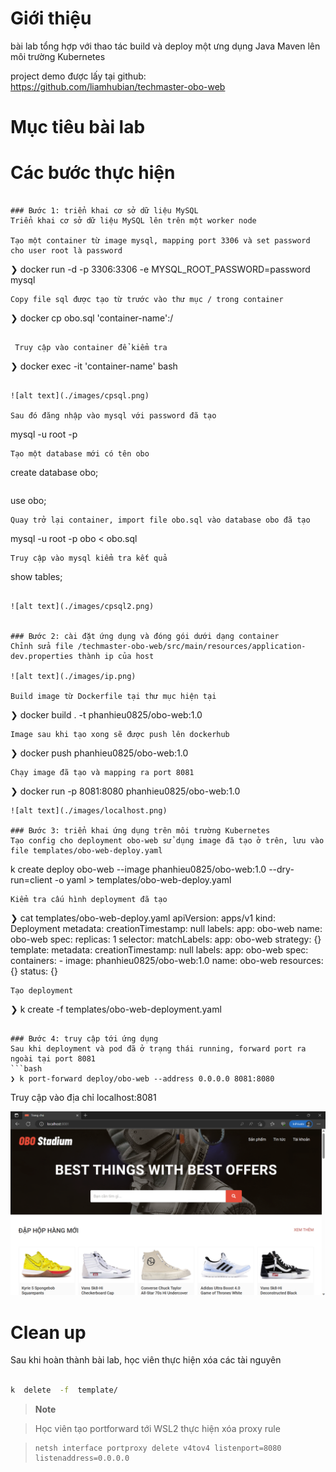 # Giới thiệu

  

bài lab tổng hợp với thao tác build và deploy một ưng dụng Java Maven lên môi trường Kubernetes

  

project demo được lấy tại github: https://github.com/liamhubian/techmaster-obo-web

  

# Mục tiêu bài lab

  

# Các bước thực hiện

  


```

### Bước 1: triển khai cơ sở dữ liệu MySQL
Triển khai cơ sở dữ liệu MySQL lên trên một worker node

Tạo một container từ image mysql, mapping port 3306 và set password cho user root là password
```
❯ docker run -d -p 3306:3306 -e MYSQL_ROOT_PASSWORD=password mysql
```
Copy file sql được tạo từ trước vào thư mục / trong container 
```
❯ docker cp obo.sql 'container-name':/
```

 Truy cập vào container để kiểm tra
 ```
❯ docker exec -it 'container-name' bash 
```

![alt text](./images/cpsql.png)

Sau đó đăng nhập vào mysql với password đã tạo 
```
mysql -u root -p
```
Tạo một database mới có tên obo
```
create database obo;
```
```
use obo;
```
Quay trở lại container, import file obo.sql vào database obo đã tạo
```
mysql -u root -p obo < obo.sql
```
Truy cập vào mysql kiểm tra kết quả
```
show tables;
```

![alt text](./images/cpsql2.png)


### Bước 2: cài đặt ứng dụng và đóng gói dưới dạng container
Chỉnh sửa file /techmaster-obo-web/src/main/resources/application-dev.properties thành ip của host

![alt text](./images/ip.png)

Build image từ Dockerfile tại thư mục hiện tại
```
❯ docker build . -t phanhieu0825/obo-web:1.0
```
Image sau khi tạo xong sẽ được push lên dockerhub
```
❯ docker push phanhieu0825/obo-web:1.0
```
Chạy image đã tạo và mapping ra port 8081
```
❯ docker run -p 8081:8080 phanhieu0825/obo-web:1.0
```
![alt text](./images/localhost.png)

### Bước 3: triển khai ứng dụng trên môi trường Kubernetes
Tạo config cho deployment obo-web sử dụng image đã tạo ở trên, lưu vào file templates/obo-web-deploy.yaml
```
k create deploy obo-web --image phanhieu0825/obo-web:1.0 --dry-run=client -o yaml > templates/obo-web-deploy.yaml
```
Kiểm tra cấu hình deployment đã tạo
```
❯ cat templates/obo-web-deploy.yaml
apiVersion: apps/v1
kind: Deployment
metadata:
  creationTimestamp: null
  labels:
    app: obo-web
  name: obo-web
spec:
  replicas: 1
  selector:
    matchLabels:
      app: obo-web
  strategy: {}
  template:
    metadata:
      creationTimestamp: null
      labels:
        app: obo-web
    spec:
      containers:
      - image: phanhieu0825/obo-web:1.0
        name: obo-web
        resources: {}
status: {}
```
Tạo deployment
```
❯ k create -f templates/obo-web-deployment.yaml
```

### Bước 4: truy cập tới ứng dụng
Sau khi deployment và pod đã ở trạng thái running, forward port ra ngoài tại port 8081
```bash
❯ k port-forward deploy/obo-web --address 0.0.0.0 8081:8080
```
Truy cập vào địa chỉ localhost:8081

![alt text](./images/localhost.png)

# Clean up

  

Sau khi hoàn thành bài lab, học viên thực hiện xóa các tài nguyên

  

```bash

k  delete  -f  template/

```

> **Note**

>

> Học viên tạo portforward tới WSL2 thực hiện xóa proxy rule

> ```command
> netsh interface portproxy delete v4tov4 listenport=8080 listenaddress=0.0.0.0
> ```
